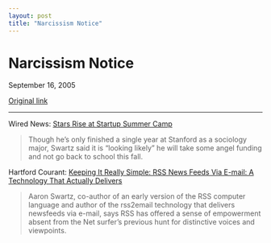 ```yaml
---
layout: post
title: "Narcissism Notice"
---
```

Narcissism Notice
=================

September 16, 2005

[Original link](http://www.aaronsw.com/weblog/narc)

* * * * *

Wired News: [Stars Rise at Startup Summer
Camp](http://www.wired.com/news/technology/0,1282,68710,00.html)

> Though he’s only finished a single year at Stanford as a sociology
> major, Swartz said it is “looking likely” he will take some angel
> funding and not go back to school this fall.

Hartford Courant: [Keeping It Really Simple: RSS News Feeds Via E-mail:
A Technology That Actually
Delivers](http://www.courant.com/technology/hc-techlede0915.artsep15,0,6400858.story?coll=hc-headlines-technology)

> Aaron Swartz, co-author of an early version of the RSS computer
> language and author of the rss2email technology that delivers
> newsfeeds via e-mail, says RSS has offered a sense of empowerment
> absent from the Net surfer’s previous hunt for distinctive voices and
> viewpoints.
